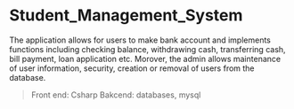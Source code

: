 # Student_Management_System

The application allows for users to make bank account and implements functions including checking balance, withdrawing cash, transferring cash, bill payment, loan application etc. Morover, the admin allows maintenance of user information, security, creation or removal of users from the database.


>Front end: Csharp
>Bakcend: databases, mysql
